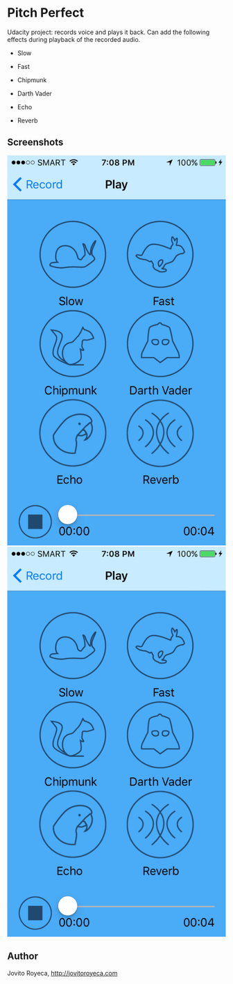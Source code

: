 # Pitch Perfect 

Udacity project: records voice and plays it back. Can add the following effects during playback of the recorded audio. 

* Slow

* Fast

* Chipmunk

* Darth Vader

* Echo

* Reverb

## Screenshots
![](screenshots/IMG_2057.PNG "Play Screen showing the effects buttons and playback timeline.") ![](screenshots/IMG_2057.PNG "Play Screen showing the effects buttons and playback timeline.")

## Author
Jovito Royeca, http://jovitoroyeca.com

